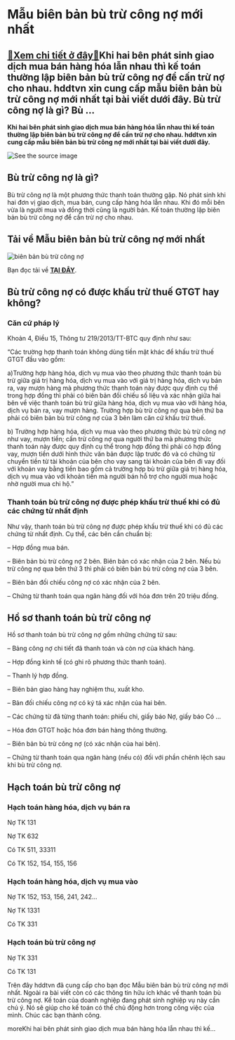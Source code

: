 Mẫu biên bản bù trừ công nợ mới nhất
====================================

[:gift:Xem chi tiết ở đây:gift:](https://hddtvn.com/mau-bien-ban-bu-tru-cong-no-moi-nhat/)Khi hai bên phát sinh giao dịch mua bán hàng hóa lẫn nhau thì kế toán thường lập biên bản bù trừ công nợ để cấn trừ nợ cho nhau. hddtvn xin cung cấp mẫu biên bản bù trừ công nợ mới nhất tại bài viết dưới đây. Bù trừ công nợ là gì? Bù …
-------------------------------------------------------------------------------------------------------------------------------------------------------------------------------------------------------------------------------------------

**Khi hai bên phát sinh giao dịch mua bán hàng hóa lẫn nhau thì kế toán thường lập biên bản bù trừ công nợ để cấn trừ nợ cho nhau. hddtvn xin cung cấp mẫu biên bản bù trừ công nợ mới nhất tại bài viết dưới đây.**


![See the source image](https://hddtvn.com/wp-content/uploads/2021/01/mau-bien-ban-bu-tru-cong-no-600.jpg)


Bù trừ công nợ là gì?
---------------------


Bù trừ công nợ là một phương thức thanh toán thường gặp. Nó phát sinh khi hai đơn vị giao dịch, mua bán, cung cấp hàng hóa lẫn nhau. Khi đó mỗi bên vừa là người mua và đồng thời cũng là người bán. Kế toán thường lập biên bản bù trừ công nợ để cấn trừ nợ cho nhau.


Tải về Mẫu biên bản bù trừ công nợ mới nhất
-------------------------------------------


![biên bản bù trừ công nợ ](https://hddtvn.com/wp-content/uploads/2021/01/mau-bien-ban-can-tru-cong-no.png "biên bản bù trừ công nợ ")


Bạn đọc tải về [**TẠI ĐÂY**](http://www.mediafire.com/file/yv6cp3eh7ptx427/bi%25C3%25AAn_b%25E1%25BA%25A3n_b%25C3%25B9_tr%25E1%25BB%25AB_c%25C3%25B4ng_n%25E1%25BB%25A3.docx/file).


Bù trừ công nợ có được khấu trừ thuế GTGT hay không?
----------------------------------------------------


### Căn cứ pháp lý


Khoản 4, Điều 15, Thông tư 219/2013/TT-BTC quy định như sau:


“Các trường hợp thanh toán không dùng tiền mặt khác để khấu trừ thuế GTGT đầu vào gồm:


a)Trường hợp hàng hóa, dịch vụ mua vào theo phương thức thanh toán bù trừ giữa giá trị hàng hóa, dịch vụ mua vào với giá trị hàng hóa, dịch vụ bán ra, vay mượn hàng mà phương thức thanh toán này được quy định cụ thể trong hợp đồng thì phải có biên bản đối chiếu số liệu và xác nhận giữa hai bên về việc thanh toán bù trừ giữa hàng hóa, dịch vụ mua vào với hàng hóa, dịch vụ bán ra, vay mượn hàng. Trường hợp bù trừ công nợ qua bên thứ ba phải có biên bản bù trừ công nợ của 3 bên làm căn cứ khấu trừ thuế.


b) Trường hợp hàng hóa, dịch vụ mua vào theo phương thức bù trừ công nợ như vay, mượn tiền; cấn trừ công nợ qua người thứ ba mà phương thức thanh toán này được quy định cụ thể trong hợp đồng thì phải có hợp đồng vay, mượn tiền dưới hình thức văn bản được lập trước đó và có chứng từ chuyển tiền từ tài khoản của bên cho vay sang tài khoản của bên đi vay đối với khoản vay bằng tiền bao gồm cả trường hợp bù trừ giữa giá trị hàng hóa, dịch vụ mua vào với khoản tiền mà người bán hỗ trợ cho người mua hoặc nhờ người mua chi hộ.”


### Thanh toán bù trừ công nợ được phép khấu trừ thuế khi có đủ các chứng từ nhất định


Như vậy, thanh toán bù trừ công nợ được phép khấu trừ thuế khi có đủ các chứng từ nhất định. Cụ thể, các bên cần chuẩn bị:


– Hợp đồng mua bán.


– Biên bản bù trừ công nợ 2 bên. Biên bản có xác nhận của 2 bên. Nếu bù trừ công nợ qua bên thứ 3 thì phải có biên bản bù trừ công nợ của 3 bên.


– Biên bản đối chiếu công nợ có xác nhận của 2 bên.


– Chứng từ thanh toán qua ngân hàng đối với hóa đơn trên 20 triệu đồng.


Hồ sơ thanh toán bù trừ công nợ
-------------------------------


Hồ sơ thanh toán bù trừ công nợ gồm những chứng từ sau:


– Bảng công nợ chi tiết đã thanh toán và còn nợ của khách hàng.


– Hợp đồng kinh tế (có ghi rõ phương thức thanh toán).


– Thanh lý hợp đồng.


– Biên bản giao hàng hay nghiệm thu, xuất kho.


– Bản đối chiếu công nợ có ký tá xác nhận của hai bên.


– Các chứng từ đã từng thanh toán: phiếu chi, giấy báo Nợ, giấy báo Có …


– Hóa đơn GTGT hoặc hóa đơn bán hàng thông thường.


– Biên bản bù trừ công nợ (có xác nhận của hai bên).


– Chứng từ thanh toán qua ngân hàng (nếu có) đối với phần chênh lệch sau khi bù trừ công nợ.


Hạch toán bù trừ công nợ
------------------------


### Hạch toán hàng hóa, dịch vụ bán ra


Nợ TK 131


Nợ TK 632


Có TK 511, 33311


Có TK 152, 154, 155, 156


### Hạch toán hàng hóa, dịch vụ mua vào


Nợ TK 152, 153, 156, 241, 242…


Nợ TK 1331


Có TK 331


### Hạch toán bù trừ công nợ


Nợ TK 331


Có TK 131


Trên đây hddtvn đã cung cấp cho bạn đọc Mẫu biên bản bù trừ công nợ mới nhất. Ngoài ra bài viết còn có các thông tin hữu ích khác về thanh toán bù trừ công nợ. Kế toán của doanh nghiệp đang phát sinh nghiệp vụ này cần chú ý. Nó sẽ giúp cho kế toán có thể chủ động hơn trong công việc của mình. Chúc các bạn thành công.


moreKhi hai bên phát sinh giao dịch mua bán hàng hóa lẫn nhau thì kế…

